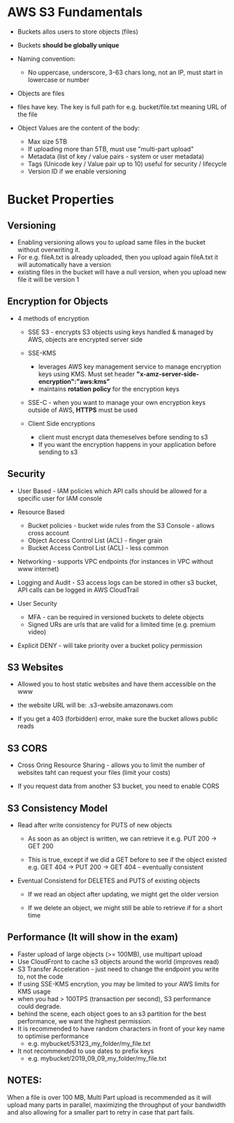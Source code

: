 # AWS S3 Fundamentals

* Buckets allos users to store objects (files) 
* Buckets **should be globally unique**
* Naming convention: 
  * No uppercase, underscore, 3-63 chars long, not an IP, must start in lowercase or number

* Objects are files
* files have key. The key is full path for e.g. bucket/file.txt meaning URL of the file
* Object Values are the content of the body: 
    * Max size 5TB
    * If uploading more than 5TB, must use "multi-part upload"
    * Metadata (list of key / value pairs - system or user metadata)
    * Tags (Unicode key / Value pair up to 10) useful for security / lifecycle
    * Version ID if we enable versioning

# Bucket Properties

## Versioning
  * Enabling versioning allows you to upload same files in the bucket without overwriting it. 
  * For e.g. fileA.txt is already uploaded, then you upload again fileA.txt it will automatically have a version
  * existing files in the bucket will have a null version, when you upload new file it will be version 1

## Encryption for Objects 
* 4 methods of encryption
  * SSE S3 - encrypts S3 objects using keys handled & managed by AWS, objects are encrypted server side

  * SSE-KMS 
    * leverages AWS key management service to manage encryption keys using KMS. Must set header 
  **"x-amz-server-side-encryption":"aws:kms"** 
    * maintains **rotation policy** for the encryption keys

  * SSE-C - when you want to manage your own encryption keys outside of AWS, **HTTPS** must be used  

  * Client Side encryptions 
    * client must encrypt data themeselves before sending to s3
    * If you want the encryption happens in your application before sending to s3

## Security
* User Based - IAM policies which API calls should be allowed for a specific user for IAM console

* Resource Based
  * Bucket policies - bucket wide rules from the S3 Console - allows cross account
  * Object Access Control List (ACL) - finger grain
  * Bucket Access Control List (ACL) - less common

* Networking - supports VPC endpoints (for instances in VPC without www internet)

* Logging and Audit - S3 access logs can be stored in other s3 bucket, API calls can be logged in AWS CloudTrail

* User Security 
  * MFA - can be required in versioned buckets to delete objects
  * Signed URs are urls that are valid for a limited time (e.g. premium video)

* Explicit DENY - will take priority over a bucket policy permission

## S3 Websites

* Allowed you to host static websites and have them accessible on the www
* the website URL will be:
  <bucket-name>.s3-website<AWS-region>.amazonaws.com

* If you get a 403 (forbidden) error, make sure the bucket allows public reads


## S3 CORS
* Cross Oring Resource Sharing - allows you to limit the number of websites taht can request your files (limit your costs)

* If you request data from another S3 bucket, you need to enable CORS

## S3 Consistency Model
* Read after write consistency for PUTS of new objects
  * As soon as an object is written, we can retrieve it e.g. PUT 200 -> GET 200

  * This is true, except if we did a GET before to see if the object existed
  e.g. GET 404 -> PUT 200 -> GET 404 - eventually consistent

* Eventual Consistend for DELETES and PUTS of existing objects

  * If we read an object after updating, we might get the older version

  * If we delete an object, we might still be able to retrieve if for a short time

## Performance (It will show in the exam)
* Faster upload of large objects (>= 100MB), use multipart upload
* Use CloudFront to cache s3 objects around the world (improves read)
* S3 Transfer Acceleration - just need to change the endpoint you write to, not the code
* If using SSE-KMS encrytion, you may be limited to your AWS limits for KMS usage
* when you had > 100TPS (transaction per second), S3 performance could degrade. 
* behind the scene, each object goes to an s3 partition for the best performance, we want the highest permission.
* It is recommended to have random characters in front of your key name to optimise performance
  * e.g. mybucket/53123_my_folder/my_file.txt
* It not recommended to use dates to prefix keys
  * e.g. mybucket/2019_09_09_my_folder/my_file.txt

## NOTES:
When a file is over 100 MB, Multi Part upload is recommended as it will upload many parts in parallel, maximizing the throughput of your bandwidth and also allowing for a smaller part to retry in case that part fails.


